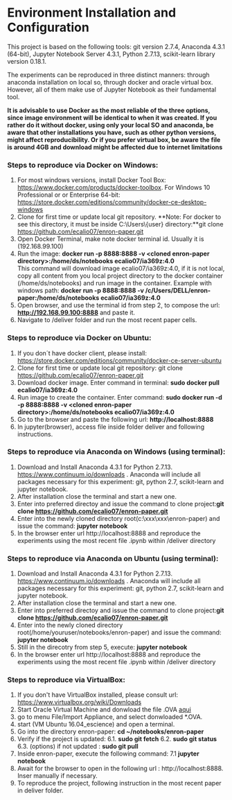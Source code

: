 # Environment Installation and Configuration

This project is based on the following tools: git version 2.7.4, Anaconda 4.3.1 (64-bit), Jupyter Notebook Server 4.3.1, Python 2.7.13, scikit-learn library version 0.18.1. 

The experiments can be reproduced in three distinct manners: through anaconda installation on local so, through docker and oracle virtual box. However, all of them make use of Jupyter Notebook as their fundamental tool.

**It is advisable to use Docker as the most reliable of the three options, since image environment will be identical to when it was created. If you rather do it without docker, using only  your local SO and anaconda, be aware that other installations you have, such as other python versions, might affect reproducibility. Or if you prefer virtual box, be aware the file is around 4GB and download might  be affected due to internet limitations**

### Steps to reproduce via Docker on Windows:
1. For most windows versions, install Docker Tool Box: https://www.docker.com/products/docker-toolbox. For Windows 10 Professional or or Enterprise 64-bit: https://store.docker.com/editions/community/docker-ce-desktop-windows
2. Clone for first time or update local git repository. **Note: For docker to see this directory, it must be inside C:\Users\\{user} directory:**git clone https://github.com/ecalio07/enron-paper.git
3. Open Docker Terminal, make note docker terminal id. Usually it is (192.168.99.100)
4. Run the image: **docker run -p 8888:8888 -v \<cloned enron-paper directory>\:/home/ds/notebooks ecalio07/ia369z:4.0**<br>
This command will download image ecalio07/ia369z:4.0, if it is not local, copy all content from you local project directory to the docker container (/home/ds/notebooks) and run image in the container. 
Example with windows path: **docker run -p 8888:8888 -v /c/Users/DELL/enron-paper:/home/ds/notebooks ecalio07/ia369z:4.0** 
5. Open browser, and use the terminal id from step 2, to compose the url: **http://192.168.99.100:8888** and paste it.
6. Navigate to /deliver folder and run the most recent paper cells.

### Steps to reproduce via Docker on Ubuntu:
1. If you don´t have docker client, please install:
https://store.docker.com/editions/community/docker-ce-server-ubuntu
2. Clone for first time or update local git repository: git clone https://github.com/ecalio07/enron-paper.git
3. Download docker image. Enter command in terminal: **sudo docker pull ecalio07/ia369z:4.0**
4. Run image to create the container. Enter command: **sudo docker run -d -p 8888:8888 -v \<cloned enron-paper directory>\:/home/ds/notebooks ecalio07/ia369z:4.0**
5. Go to the browser and paste the following url: **http://localhost:8888**
6. In jupyter(browser), access file inside folder deliver and following instructions.

### Steps to reproduce via Anaconda on Windows (using terminal):
1. Download and Install Anaconda 4.3.1 for Python 2.7.13. https://www.continuum.io/downloads . Anaconda will include all packages necessary for this experiment: git, python 2.7, scikit-learn and jupyter notebook.
2. After installation close the terminal and start a new one.
3. Enter into preferred directoy and issue the command to clone project:**git clone https://github.com/ecalio07/enron-paper.git**
4. Enter into the newly cloned directory root(c:\xxx\xxx\enron-paper) and issue the command: **jupyter notebook**
5. In the browser enter url http://localhost:8888 and reproduce the experiments using the most recent file .ipynb within /deliver directory

### Steps to reproduce via Anaconda on Ubuntu (using terminal):
1. Download and Install Anaconda 4.3.1 for Python 2.7.13. https://www.continuum.io/downloads . Anaconda will include all packages necessary for this experiment: git, python 2.7, scikit-learn and jupyter notebook.
2. After installation close the terminal and start a new one.
3. Enter into preferred directoy and issue the command to clone project:**git clone https://github.com/ecalio07/enron-paper.git** 
4. Enter into the newly cloned directory root(/home/youruser/notebooks/enron-paper) and issue the command: **jupyter notebook** 
5. Still in the direcotry from step 5, execute: **jupyter notebook**
6. In the browser enter url http://localhost:8888 and reproduce the experiments using the most recent file .ipynb within /deliver directory
 
### Steps to reproduce via VirtualBox:
1. If you don't have VirtualBox installed, please consult url:
https://www.virtualbox.org/wiki/Downloads
2. Start Oracle Virtual Machine and donwload the file .OVA [aqui](https://drive.google.com/file/d/0B4KJCoCOJkpGOEYwYWhPb18ySmM/view?usp=sharing)
3. go to menu File/Import Appliance, and select donwloaded *.OVA.
4. start  (VM Ubuntu 16.04_escience) and open a terminal.
5. Go into the directory enron-paper: **cd ~/notebooks/enron-paper**
6. Verify if the project is updated:
6.1. **sudo git fetch**
6.2. **sudo git status**
6.3. (options) if not updated : **sudo git pull**
7. Inside enron-paper, execute the following command:
7.1 **jupyter notebook**
8. Await for the browser to open in the following url : http://localhost:8888. Inser manually if necessary.
9. To reproduce the project, following instruction in the most recent paper in deliver folder.
